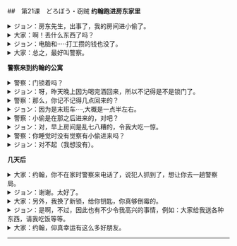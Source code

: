 ##　第21课　どろぼう・窃贼
**约翰跑进房东家里**
<details>
<summary>
ジョン：房东先生，出事了，我的房间进小偷了。</summary>

大家さん、大変です。どろぼうに　入られました。
</details>

<details>
<summary>
大家：啊！丢什么东西了吗？</summary>

えっ。何か　とられたん　ですか。
</details>

<details>
<summary>
ジョン：电脑和·····打工攒的钱也没了。</summary>

コンピューターと……バイトで　ためたお金　もありません。
</details>

<details>
<summary>
大家：总之，最好叫警察。</summary>

とにかく、警察に　連絡するした　ほうがいいですよ。
</details>

**警察来到约翰的公寓**
<details>
<summary>
警察：门锁着吗？</summary>

かぎは　かけてあったん　ですか。
</details>

<details>
<summary>
ジョン：呀，昨天晚上因为喝完酒回来，所以不记得是不是锁门了。</summary>

さあ……ゆうべは飲んで帰ったから、かぎをかけた　かどうか　よく覚えていないんです。
</details>

<details>
<summary>
警察：那么，你记不记得几点回来的？</summary>

じゃあ、何時ごろ帰ったか　覚えていますか。
</details>

<details>
<summary>
ジョン：因为是末班车····,大概是一点半左右。</summary>

終電だったから……たぶん、一時半ごろです。
</details>

<details>
<summary>
警察：小偷是在那之后进来的，对吧？</summary>

どろぼうは、その後　入ったんですね。
</details>

<details>
<summary>
ジョン：对，早上房间是乱七八糟的，令我大吃一惊。</summary>

ええ。朝、部屋が　めちゃく　ちゃだったんで、びっくり　したんです。
</details>

<details>
<summary>
警察：你睡觉时没有觉察有小偷进来吗？</summary>

寝ている間に　どろぼうに　入られて、気が　つかなかったんですか。
</details>

<details>
<summary>
ジョン：对不起（我想没有）。</summary>

すみません。
</details>

**几天后**
<details>
<summary>
大家：约翰，你不在家时警察来电话了，说犯人抓到了，想让你去一趟警察局。</summary>

ジョンさん、留守の間に　警察から電話が　ありましたよ。犯人が捕まったので、警察に　来てほしい　そうです。
</details>

<details>
<summary>
ジョン：谢谢。太好了。</summary>

ありがとう　ございます。よかった。
</details>

<details>
<summary>
大家：另外，我换了新锁，给你钥匙，你真够倒霉的。</summary>

それから、かざを　新しくしました　から、どうぞ。本当に大変でしたね。
</details>

<details>
<summary>
ジョン：是啊，不过，因此也有不少令我高兴的事情，例如：大家给我送各种东西，请我吃饭等等。</summary>

ええ。でも、そのおかげで、いいことも　ありました。みんな　いろいろな物をくれたり、おごってくれたり　したんです。
</details>

<details>
<summary>
大家：约翰，仰真幸运有这么多好朋友。</summary>

ジョンさんは、いい友だちが　たくさんいて、幸せですね。
</details>

---
